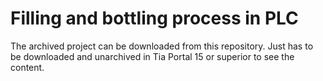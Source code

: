 # Filling and bottling process in PLC

The archived project can be downloaded from this repository. Just has to be downloaded and unarchived in Tia Portal 15 or superior to see the content. 
